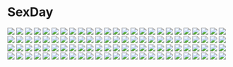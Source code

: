 # SexDay
![](https://konachan.com/image/09a98b860f400386416c8c6e7157c11a/Konachan.com%20-%2040611%20hatsune_miku%20kuroneko%20vocaloid.jpg)
![](https://konachan.com/image/9ac928b7cbf8e62f98faafed1002fe4d/Konachan.com%20-%2050673%20akihime_sumomo%20itou_noiji%20nanatsuiro_drops%20yaeno_nadeshiko%20yuuki_nona.jpg)
![](https://konachan.com/jpeg/8117702b0a78c32578d201dbb274b1c9/Konachan.com%20-%20272007%20barefoot%20bed%20blush%20breast_hold%20breasts%20brown_hair%20fingering%20galaxy_girls%20game_cg%20kopianget%20long_hair%20navel%20nipples%20nude%20pubic_hair%20pussy%20spread_legs.jpg)
![](https://konachan.com/image/216816b2a2d65ab5f0d60d2b9606669e/Konachan.com%20-%20163531%20blonde_hair%20bow%20butterfly%20cherry_blossoms%20fairy%20flowers%20forest%20hat%20lily_white%20long_hair%20petals%20red_eyes%20spring%20touhou%20tree%20wings%20yezhi_na.jpg)
![](https://konachan.com/image/3599dc85f897de342b83d16f05014475/Konachan.com%20-%2071022%20caffein%20gray_hair%20green_eyes%20green_hair%20hat%20long_hair%20macne_nana%20red_eyes%20utau%20vocaloid%20yowane_haku.jpg)
![](https://konachan.com/image/e92461962177acd8caeeebed5e30d4f4/Konachan.com%20-%2023494%20aika_s_granzchesta%20alice_carroll%20amano_kozue%20aria%20aria_pokoteng%20blue%20hime_m_granzchesta%20maa%20mizunashi_akari.jpg)
![](https://konachan.com/image/2b2be54666280734ce0427940a6f14e9/Konachan.com%20-%20179807%20ass%20ayane%20bikini%20blush%20breasts%20brown_hair%20censored%20fellatio%20kasumi%20long_hair%20nipples%20penis%20pussy%20red_eyes%20ribbons%20sex%20short_hair%20swimsuit%20wet.jpg)
![](https://konachan.com/jpeg/c82aaed5a851317f7c15a8d68e2a5bb0/Konachan.com%20-%2092470%20close%20katana%20konpaku_youmu%20myon%20sword%20touhou%20weapon.jpg)
![](https://konachan.com/jpeg/da599198ba1173d56a3645b7264d3f81/Konachan.com%20-%20132512%20animal%20bird%20brown_hair%20juu.%20original%20skirt%20thighhighs.jpg)
![](https://konachan.com/image/fbeddb7dc66345efa8b3e88abcbfda14/Konachan.com%20-%20226603%20akagi_miria%20dacchi%20idolmaster%20idolmaster_cinderella_girls.jpg)
![](https://konachan.com/image/55184cdd6cc521eb4ea978d0d7dd3af4/Konachan.com%20-%20132242%20gun%20headphones%20heart%20kagamine_len%20kagamine_rin%20male%20squchan%20vocaloid%20weapon.jpg)
![](https://konachan.com/image/aa69fda995ed797f14ccc44449d98869/Konachan.com%20-%20306764%202girls%20animal%20ass%20ball%20blush%20braids%20clouds%20dolphin%20gejigejier%20glasses%20hat%20purple_hair%20shi_wu_you%20shi_wuxia%20shorts%20sky%20tree%20twintails%20water%20wet.jpg)
![](https://konachan.com/image/eccfefc9f28f82fa734f811a64eb6d83/Konachan.com%20-%20254570%20clouds%20love_live%21_school_idol_project%20love_live%21_sunshine%21%21%20marshall_%28wahooo%29%20orange_hair%20school_uniform%20short_hair%20skirt%20sky%20takami_chika%20watermark.jpg)
![](https://konachan.com/image/a49133b37fdb6270e4fe6f67370a444b/Konachan.com%20-%2032396%20rosario%2Bvampire%20shirayuki_mizore%20white.jpg)
![](https://konachan.com/image/e292ced5ac56f92e735a56c38b76e162/Konachan.com%20-%20111862%202girls%20axanael%20censored%20fingering%20game_cg%20japanese_clothes%20kamon_sei%20miko%20mizuha_%28axanael%29%20pussy%20socks%20tsuji_santa%20yuri.jpg)
![](https://konachan.com/jpeg/38573f4f2e6e04a60a5bdd9a7f25f8da/Konachan.com%20-%20186086%20bike_shorts%20bikini%20blue_eyes%20blush%20game_cg%20kakurenbo%20loli%20orange_eyes%20short_hair%20shorts%20swimsuit%20water%20wet.jpg)
![](https://konachan.com/image/177fbde523e26e8df511762fcd55d235/Konachan.com%20-%20275092%20ass%20black_hair%20bloomers%20bra%20breasts%20cameltoe%20long_hair%20murakami_suigun%20original%20underwear%20wet%20white.jpg)
![](https://konachan.com/image/b1a7b07be628759031a4ff9842278284/Konachan.com%20-%20178180%20black_eyes%20black_hair%20cage%20flowers%20japanese_clothes%20koyubi%20original.jpg)
![](https://konachan.com/image/fa808ad3eaba563140b7eacb8edea3a6/Konachan.com%20-%20205365%20blue_eyes%20blush%20kagayan1096%20landscape%20long_hair%20original%20pink_hair%20scenic%20tree.jpg)
![](https://konachan.com/image/b99c477a4e75ff2fddc04b139662d74c/Konachan.com%20-%2094399%20blue_eyes%20blue_hair%20breasts%20cleavage%20green_eyes%20jpeg_artifacts%20pink_hair%20ribbons%20tagme%20weapon.jpg)
![](https://konachan.com/image/dad244d9bd87b1f2b4a00b891ea803b5/Konachan.com%20-%20253498%20angry_num%20book%20glasses%20night%20original%20school_uniform%20short_hair%20train%20yellow_eyes.jpg)
![](https://konachan.com/image/d800203431f06f13f7fc5bbd35f72029/Konachan.com%20-%20169141%20animated%20azuki_azusa%20blush%20collar%20green_eyes%20hentai_ouji_to_warawanai_neko%20kantoku%20long_hair%20orange_hair%20tears.gif)
![](https://konachan.com/image/35b0273f237095b520cd19bde384d4da/Konachan.com%20-%2060615%20fate_testarossa%20mahou_shoujo_lyrical_nanoha%20mahou_shoujo_lyrical_nanoha_a%27s%20takamachi_nanoha.jpg)
![](https://konachan.com/image/634dc640e02afbbf21dbc54ad01be264/Konachan.com%20-%20257435%20aqua_eyes%20aqua_hair%20bell%20christmas%20elbow_gloves%20gama%20gloves%20hatsune_miku%20jpeg_artifacts%20long_hair%20navel%20pantyhose%20skirt%20tie%20twintails%20vocaloid%20wink.jpg)
![](https://konachan.com/jpeg/f6380f05239528dee2f1b9946af4c950/Konachan.com%20-%20195151%20animal_ears%20blonde_hair%20blue_eyes%20bunny_ears%20bunnygirl%20katahira_masashi%20original%20pantyhose%20short_hair%20tail.jpg)
![](https://konachan.com/image/20b112284b586faa6abbe3c7202ae7b1/Konachan.com%20-%2058186%20bikini%20erect_nipples%20glasses%20kati_mannequin%20mobile_suit_gundam%20mobile_suit_gundam_00%20sumeragi_lee_noriega%20swimsuit%20tadano_akira.jpg)
![](https://konachan.com/jpeg/2a60d1a3a0a759687d383b8a235b62ae/Konachan.com%20-%20200617%20guitar%20hatsune_miku%20instrument%20long_hair%20microphone%20mivit%20polychromatic%20thighhighs%20twintails%20vocaloid.jpg)
![](https://konachan.com/image/8c2d539bd06bc814c160b580cd4ee49d/Konachan.com%20-%20187016%20kirishima_touka%20mask%20purple_hair%20red_eyes%20short_hair%20suikaxd%20tokyo_ghoul.jpg)
![](https://konachan.com/jpeg/4ddb401f4c808130f8344e7535b6276b/Konachan.com%20-%20256505%20annin_doufu%20bell%20boots%20bow%20choker%20christmas%20gloves%20hat%20idolmaster%20long_hair%20microphone%20reindeer%20santa_costume%20santa_hat%20skirt%20white_hair%20yellow_eyes.jpg)
![](https://konachan.com/image/64026c2ad524b5e90600aaed00baad77/Konachan.com%20-%20154743%20animal_ears%20blonde_hair%20blush%20brown_eyes%20brown_hair%20catgirl%20chen%20foxgirl%20long_hair%20short_hair%20tail%20touhou%20yakumo_ran%20yakumo_yukari%20yellow_eyes.jpg)
![](https://konachan.com/image/73808f5264d7c74bdb6cac085d4e9618/Konachan.com%20-%2055218%20animal_ears%20horo%20long_hair%20moon%20ookami_to_koushinryou%20orange_hair%20red_eyes%20skirt%20stars%20tail%20wolfgirl.jpg)
![](https://konachan.com/image/cbf9f1ff27cadeb646a79b34a0f29ae5/Konachan.com%20-%20158326%20breasts%20cleavage%20inose_riku%20red_eyes%20tagme%20twintails%20white_hair.jpg)
![](https://konachan.com/image/13d916610a8ad3468510086217ed4b7f/Konachan.com%20-%20104565%20breasts%20brown_hair%20ef%20ef_a_fairy_tale_of_the_two%20japanese_clothes%20miyamura_miyako%20nanao_naru%20nipples%20no_bra%20nopan%20yukata.jpg)
![](https://konachan.com/image/459b4716ae4edac751761f99086f6103/Konachan.com%20-%20293952%202girls%20animal%20animal_ears%20bird%20boots%20building%20city%20gloves%20goggles%20nagi_itsuki%20original%20pointed_ears%20scenic.jpg)
![](https://konachan.com/image/8dca4cb427ce913cec0da564e10fd012/Konachan.com%20-%2081658%20kagamine_rin%20vocaloid.jpg)
![](https://konachan.com/image/d11572ae4830d96437253a05779d85f4/Konachan.com%20-%20279371%20gloves%20group%20male%20mask%20original%20pixiv_fantasia%20snow%20sword%20weapon%20zinnkousai3850.jpg)
![](https://konachan.com/jpeg/1b3fcdbfcdde66093698c7064936187b/Konachan.com%20-%20277056%20animal_ears%20blush%20braco%20breast_hold%20breasts%20cleavage%20granblue_fantasy%20headdress%20long_hair%20male%20red_eyes%20red_hair%20wristwear.jpg)
![](https://konachan.com/jpeg/35d88af9b16daf1d474fbc44f4117bac/Konachan.com%20-%20266509%20black_hair%20clouds%20mifuru%20original%20school_uniform%20short_hair%20skirt%20skirt_lift%20sky%20sunset.jpg)
![](https://konachan.com/jpeg/a7685b4e716f98a77793fb3ea85acf24/Konachan.com%20-%2081053%20animal%20fish%20japanese_clothes%20kimono%20original.jpg)
![](https://konachan.com/image/af19fef0e0c24115311428ff556c1f4c/Konachan.com%20-%2033005%20blonde_hair%20breasts%20cleavage%20dress%20fullmetal_alchemist%20gun%20miyasu_risa%20riza_hawkeye%20scarf%20short_hair%20weapon.jpg)
![](https://konachan.com/jpeg/dd4ac6aa11eab148063ad38730a617f1/Konachan.com%20-%20298249%20blush%20gray_hair%20halo%20long_hair%20orie_h%20original%20polychromatic%20sketch%20stars%20tears.jpg)
![](https://konachan.com/jpeg/1015cfdaf4b142a821686a6f341ccdfb/Konachan.com%20-%20104119%20kagamine_len%20kagamine_rin%20male%20vocaloid.jpg)
![](https://konachan.com/image/639f15f88afe933649fcaf6f3d39ec52/Konachan.com%20-%209251%20azuma_syoujuan%20bunnygirl%20reisen_udongein_inaba%20touhou.jpg)
![](https://konachan.com/jpeg/cc8e4c9e7b5e77b4979001a72315cc98/Konachan.com%20-%20291634%20aqua_eyes%20ass%20bondage%20brown_hair%20elbow_gloves%20gloves%20long_hair%20neit_ni_sei%20original%20panties%20thighhighs%20underwear.jpg)
![](https://konachan.com/jpeg/9cb77cdd41b5dbfde044a71083e6920e/Konachan.com%20-%2041209%20amatsume_akira%20hashimoto_takashi%20kasugano_sora%20maid%20migiwa_kazuha%20scan%20suzuhira_hiro%20yosuga_no_sora.jpg)
![](https://konachan.com/jpeg/efaaf8d08c5fce9a00bee06235629bac/Konachan.com%20-%20204278%20aliasing%20blush%20bondage%20breasts%20elbow_gloves%20gloves%20gray_hair%20hewsack%20navel%20nipples%20nopan%20pink_eyes%20pubic_hair%20pussy%20rachnera_arachnera%20shirt_lift.jpg)
![](https://konachan.com/jpeg/18ad192a8ba544daae323539a53ccd21/Konachan.com%20-%20242207%20black_hair%20blush%20gokou_ruri%20gray_eyes%20long_hair%20ore_no_imouto_ga_konna_ni_kawaii_wake_ga_nai%20pantyhose%20school_uniform%20skirt%20tagme_%28artist%29.jpg)
![](https://konachan.com/jpeg/3da894ddd385056564070cdd094d7990/Konachan.com%20-%20215442%20blue_eyes%20blue_hair%20building%20city%20clouds%20dress%20feathers%20grass%20instrument%20long_hair%20ruins%20sky%20sombernight%20stars%20sunset%20twintails%20violin%20vocaloid.jpg)
![](https://konachan.com/image/cf1d703784707248df736db9650f10f8/Konachan.com%20-%20150275%20black_hair%20japanese_clothes%20kentaurosu%20long_hair%20original.jpg)
![](https://konachan.com/jpeg/0042ca4ee3853dc3f11e046765932dae/Konachan.com%20-%20229548%20dress%20flowers%20green_eyes%20green_hair%20hat%20komeiji_koishi%20petals%20rose%20short_hair%20shunsei_%28muratou%29%20sleeping%20touhou.jpg)
![](https://konachan.com/image/cc632ae91eb3cdafadf16f9b97083833/Konachan.com%20-%20283207%20animal_ears%20ass%20bed%20bell%20blush%20bow%20catgirl%20long_hair%20original%20panties%20pantyhose%20pink_eyes%20purple_hair%20skirt%20tagme_%28artist%29%20tail%20underwear%20upskirt.jpg)
![](https://konachan.com/jpeg/1ba9f52749debc0032fb547c668e97e9/Konachan.com%20-%20290819%20azukiman%20black_hair%20blush%20building%20choker%20city%20drink%20idolmaster_shiny_colors%20long_hair%20mayuzumi_fuyuko%20night%20yellow_eyes.jpg)
![](https://konachan.com/jpeg/4e0ca8946249f45bda18aaee0b7147d2/Konachan.com%20-%20137820%20erect_nipples%20neon_genesis_evangelion%20soryu_asuka_langley%20tadano_akira.jpg)
![](https://konachan.com/image/03ae098a6adf9fd0a5e6dbd4ebdc7bbf/Konachan.com%20-%20291984%20blush%20book%20bra%20breasts%20brown_eyes%20brown_hair%20cleavage%20long_hair%20open_shirt%20original%20panties%20pantyhose%20skirt%20suzuki_nago%20underwear%20undressing.jpg)
![](https://konachan.com/jpeg/e89d6a89d30e86f5f462954999df5b2e/Konachan.com%20-%20286871%202girls%20anthropomorphism%20bikini%20blush%20braids%20breasts%20brown_hair%20cleavage%20long_hair%20mashiro_aa%20navel%20ponytail%20swimsuit%20twintails%20water%20wink.jpg)
![](https://konachan.com/image/d663f7048638c445b3848e4d087676f8/Konachan.com%20-%20299799%20apple%20bandage%20barefoot%20black%20bloomers%20food%20fruit%20kuroi_%28liar-player%29%20long_hair%20orange_eyes%20original%20signed%20twintails%20white_hair.jpg)
![](https://konachan.com/image/3bff34f70a17a93dc8a222cf9f7a4b34/Konachan.com%20-%2050691%20akihime_sumomo%20itou_noiji%20nanatsuiro_drops%20yaeno_nadeshiko.jpg)
![](https://konachan.com/image/34d71b521a6da20f2ba930f1e4822d82/Konachan.com%20-%2032249%20bamboo_blade%20kawazoe_tamaki%20polychromatic.jpg)
![](https://konachan.com/jpeg/0166b9eadeb61518aa22bcb7d92ddbb2/Konachan.com%20-%20152418%20blue_eyes%20bow%20dress%20gray_hair%20katana%20konpaku_youmu%20loli%20myon%20sakuraba_hikaru_%28loveindog%29%20short_hair%20sword%20touhou%20weapon%20white.jpg)
![](https://konachan.com/image/6c7809fcfab221b0957caf2abc1c4b19/Konachan.com%20-%2071561%20hatsune_miku%20keepout%20twintails%20vocaloid.jpg)
![](https://konachan.com/jpeg/cb3ccc405200eae6c938aef316e26cea/Konachan.com%20-%20198988%20bow%20clouds%20freeze-ex%20instrument%20love_live%21_school_idol_project%20nishikino_maki%20piano%20red_hair%20school_uniform%20short_hair.jpg)
![](https://konachan.com/image/3c673f9df97983332eb16b8429f29170/Konachan.com%20-%20203056%20ball%20beach%20bikini%20blonde_hair%20blue_hair%20bow%20breasts%20cleavage%20clouds%20fujiwara_no_mokou%20hat%20hijikawa_arashi%20long_hair%20navel%20sky%20swimsuit%20touhou%20water.jpg)
![](https://konachan.com/jpeg/43666711c0694ca757105fe5bb5db296/Konachan.com%20-%20190691%20anthropomorphism%20blush%20headband%20hiten_goane_ryu%20japanese_clothes%20kantai_collection%20petals%20polychromatic%20ponytail%20signed%20white%20white_hair.jpg)
![](https://konachan.com/jpeg/ad9b0b99619457b85eb4a9eb05573392/Konachan.com%20-%20293604%20bed%20blue_eyes%20blush%20breasts%20game_cg%20kurashina_asuka%20long_hair%20nipples%20panties%20pink_hair%20shirt_lift%20sprite%20suzumori%20underwear%20yuuki_itsuka.jpg)
![](https://konachan.com/image/f35db795abcc2ebb98de4e2920989cc5/Konachan.com%20-%2010881%20bicolored_eyes%20lolita_fashion%20rozen_maiden%20suiseiseki.jpg)
![](https://konachan.com/image/da9d5406b43fedabf81fa5a7822fc77c/Konachan.com%20-%20107718%20akiyama_mio%20hirasawa_yui%20k-on%21%20kotobuki_tsumugi%20nakano_azusa%20tainaka_ritsu.jpg)
![](https://konachan.com/jpeg/9f8f8975e847d3c95abcf9e821e9d3e8/Konachan.com%20-%20174018%20blush%20breasts%20fingering%20game_cg%20hulotte%20ikegami_akane%20long_hair%20male%20nipples%20panties%20shirt_lift%20skirt%20skirt_lift%20thighhighs%20underwear%20white_hair.jpg)
![](https://konachan.com/image/98e1db120800fccf60084f99cbea2cf3/Konachan.com%20-%20111585%20applique%20asami_asami%20azuma_yuri%20bikini%20blue_eyes%20blue_hair%20breasts%20brown_eyes%20brown_hair%20cleavage%20fake_azure_arcology%20game_cg%20isana_haruko%20swimsuit.jpg)
![](https://konachan.com/jpeg/b14db6b59455ea42c7bbb4b2b6d9fe07/Konachan.com%20-%20305144%20anthropomorphism%20bikini%20black_hair%20elbow_gloves%20gloves%20isokaze_%28kancolle%29%20kantai_collection%20long_hair%20red_eyes%20swimsuit%20thighhighs%20wink.jpg)
![](https://konachan.com/image/e3ed529ee2279a9c8f5e1ec42a0e0883/Konachan.com%20-%20135842%20aqua_eyes%20aqua_hair%20hatsune_miku%20long_hair%20rakkou%20tagme%20vocaloid.jpg)
![](https://konachan.com/image/81f7be6ff88880e730cb0d672ff11977/Konachan.com%20-%2071793%20cherry_blossoms%20flowers%20hat%20japanese_clothes%20kimono%20petals%20pink_hair%20red_eyes%20saigyouji_yuyuko%20touhou%20xero.jpg)
![](https://konachan.com/jpeg/0078cb6947c30b722e7ae6752053ea40/Konachan.com%20-%20229351%20armor%20boots%20building%20cape%20clouds%20green_hair%20long_hair%20mocha_%28cotton%29%20original%20signed%20sky%20sunset%20weapon.jpg)
![](https://konachan.com/image/cbe52233e5fe6d8d302c9d92bb3bab01/Konachan.com%20-%2055949%20hitachiin_hikaru%20hitachiin_kaoru%20ouran_koukou_host_club%20twins.jpg)
![](https://konachan.com/jpeg/1e490567032cd02e46192ad226059215/Konachan.com%20-%20146354%20game_cg%20hajikano_shizuku%20long_hair%20racer_%28magnet%29%20school_uniform%20sinclient.jpg)
![](https://konachan.com/image/55bba85449bb5e83081edc7787446656/Konachan.com%20-%20225529%20aqua_eyes%20ass%20bed%20blue_hair%20blush%20bra%20breasts%20cum%20group%20hat%20nipples%20no_bra%20nude%20original%20panties%20ponytail%20pussy%20red_hair%20twintails%20underwear%20wristwear.jpg)
![](https://konachan.com/image/f25ef5b995899dc1c13567b77e58d536/Konachan.com%20-%20173252%20kamin%20original%20school_uniform.jpg)
![](https://konachan.com/jpeg/9ecd7224210998ca4575f420fd4dd09d/Konachan.com%20-%20247535%20black%20bloomers%20flowers%20headband%20katana%20konpaku_youmu%20myon%20red_eyes%20seeker%20short_hair%20skirt%20skull%20sword%20touhou%20waifu2x%20weapon%20white_hair.jpg)
![](https://konachan.com/image/666f56f18c12e027c78fbcecc8dccc8d/Konachan.com%20-%20188736%20black_eyes%20brown_hair%20hitori_%28htr_t%29%20original%20scenic%20short_hair.jpg)
![](https://konachan.com/image/d8909ddb1d949a89a101f57f35a87aca/Konachan.com%20-%20256836%20aliasing%20anthropomorphism%20blonde_hair%20chain%20clouds%20long_hair%20pantyhose%20scenic%20skirt%20sky%20tagme_%28artist%29%20uniform%20water%20weapon%20zhanjian_shaonu.jpg)
![](https://konachan.com/jpeg/9db86cb1d74299385acac679a0b2dfa9/Konachan.com%20-%2047349%2077%20green_hair%20long_hair%20mikagami_mamizu%20panties%20skirt%20stella_%2877%29%20underwear%20yellow_eyes.jpg)
![](https://konachan.com/image/7519437749f598465db7866c94de9016/Konachan.com%20-%20108212%20green_eyes%20kawahara_makoto%20nina_autumn%20red_hair%20taiyou_no_promia%20takeya_masami.jpg)
![](https://konachan.com/jpeg/04cc72e12c84444d417a9a84756728bf/Konachan.com%20-%20172864%20blue_eyes%20flowers%20game_cg%20grass%20hayakawa_harui%20lass%20michioka_airi%20pantyhose%20pink_hair%20purple_hair%20short_hair%20takagi_shun.jpg)
![](https://konachan.com/image/dade8aa748db54c2025a49ef88350494/Konachan.com%20-%2048084%20gyuunyuuou%20higurashi_no_naku_koro_ni%20houjou_satoko.jpg)
![](https://konachan.com/image/0c4fae412af9b309afcf2a4a7b978058/Konachan.com%20-%20195617%20blush%20breasts%20dark_skin%20gloves%20koutari_yuu%20nipples%20nude%20orange_eyes%20penis%20pubic_hair%20pussy%20rogia%20sex%20short_hair%20tail%20tattoo%20uncensored%20white_hair.jpg)
![](https://konachan.com/jpeg/42db77eb3f80a8fc3236a98b71798c44/Konachan.com%20-%20206517%20anus%20ass%20blush%20censored%20game_cg%20gray_hair%20long_hair%20marushin_%28denwa0214%29%20mihama_yomi%20nude%20penis%20pussy%20sex%20sukui_no_serenade%20wet.jpg)
![](https://konachan.com/jpeg/0877de5ce5e6481d0b329f939da785d0/Konachan.com%20-%20303914%202girls%20aqua_hair%20ass%20beach%20bikini%20brown_eyes%20brown_hair%20clouds%20flowers%20karory%20long_hair%20necklace%20original%20scan%20sky%20swimsuit%20water.jpg)
![](https://konachan.com/jpeg/7d35dbf9258536f29dd29f778b586d49/Konachan.com%20-%20189066%20amagami%20anus%20breasts%20brown_eyes%20brown_hair%20kamizaki_risa%20long_hair%20n.g.%20nipples%20nude%20pussy%20pussy_juice%20spread_legs%20spread_pussy%20uncensored%20wet.jpg)
![](https://konachan.com/image/350cfc3bd49ee9f75d92f04c8b8244d4/Konachan.com%20-%2070916%20blonde_hair%20lambdadelta%20pink%20umineko_no_naku_koro_ni.jpg)
![](https://konachan.com/image/e34440951856477e430c7901f23325cd/Konachan.com%20-%20216506%20blue_eyes%20blue_hair%20breasts%20cleavage%20dress%20hatsune_miku%20long_hair%20lpip%20twintails%20vocaloid.jpg)
![](https://konachan.com/image/26eddcafc8e3ca5a6f228f16484eb181/Konachan.com%20-%20198979%20beli_lapran%20black_hair%20grass%20hunie_pop%20long_hair%20ninamo%20park%20pink_eyes%20tree%20wristwear.jpg)
![](https://konachan.com/image/83b35f88b8d598f2e165aede52721403/Konachan.com%20-%20156352%20ex_keine%20horns%20kamishirasawa_keine%20kishiyo%20long_hair%20tears%20touhou%20white_hair.jpg)
![](https://konachan.com/image/7cd448fc7109ddbf05f9662d5bd4721c/Konachan.com%20-%20273469%202girls%20anal%20aqua_eyes%20ass%20blonde_hair%20blush%20breasts%20game_cg%20green_eyes%20long_hair%20nipples%20purple_hair%20pussy%20sakura_nova%20tentacles%20uncensored%20wanaca%20wet.jpg)
![](https://konachan.com/jpeg/702a483c36bc4fd4a4c530ac3d2ab144/Konachan.com%20-%20238107%202girls%20blue_eyes%20braids%20cevio%20ia%20kneehighs%20long_hair%20one_%28cevio%29%20pink_hair%20short_hair%20skirt%20sotsunaku%20thighhighs%20vocaloid.jpg)
![](https://konachan.com/image/32084b6c91dc560e3c9ef5df6dc87361/Konachan.com%20-%20113821%20ass%20cc%20code_geass%20green_hair%20nopan%20thighhighs%20uni.jpg)
![](https://konachan.com/jpeg/edea46e627fc230036d748592d11ecc9/Konachan.com%20-%20208209%20bandage%20bed%20blood%20blue_eyes%20group%20kajaneko%20long_hair%20navel%20open_shirt%20original%20panties%20scar%20shirt%20short_hair%20thighhighs%20underwear%20white_hair.jpg)
![](https://konachan.com/image/d1a5a5f5c521fb3fbe2b08eef9d473b7/Konachan.com%20-%20131681%20bicolored_eyes%20dress%20green_hair%20mizuki_%28ekakichan%29%20tatara_kogasa%20touhou%20umbrella.jpg)
![](https://konachan.com/image/4ded2490abcefeb593efd0bf3565fd26/Konachan.com%20-%2019449%20andou_mahoro%20bed%20blush%20duplicate%20mahoromatic%20maid%20panties%20thighhighs%20underwear.jpg)
![](https://konachan.com/jpeg/ba7ca00c536030032b8a9b3f2c1e21d6/Konachan.com%20-%2041138%20fujiwara_warawara%20haruka_ni_aogi_uruwashi_no%20nire_sumika%20panties%20petals%20see_through%20thighhighs%20underwear.jpg)
![](https://konachan.com/jpeg/008d03333392cd95c8ce0147a361db8f/Konachan.com%20-%2077692%20blue_eyes%20bow%20game_cg%20iro_ni_ide_ni_keri_waga_koi_wa%20kaede_yuzuna%20narumi_yuu%20pantyhose%20windmill_%28company%29.jpg)
![](https://konachan.com/image/3194450776a28b24871d38f12f8867bc/Konachan.com%20-%20165611%202girls%20animal%20black_eyes%20black_hair%20braids%20brown_hair%20crying%20fish%20original%20tcb%20tears.jpg)
